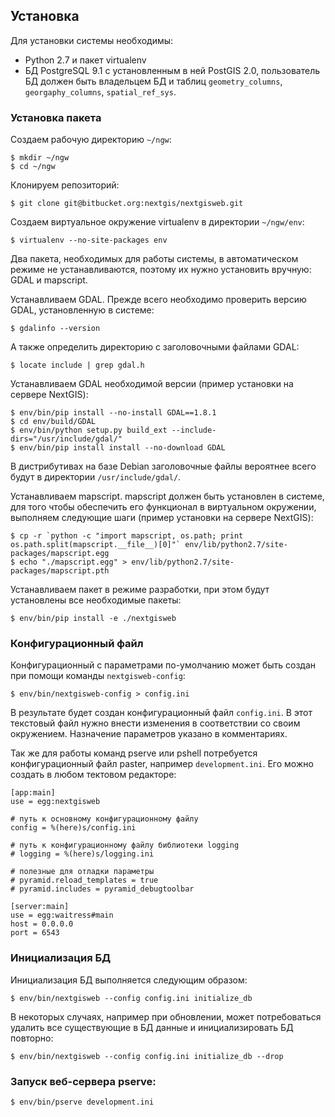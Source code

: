 ## Установка

Для установки системы необходимы:

* Python 2.7 и пакет virtualenv
* БД PostgreSQL 9.1 с установленным в ней PostGIS 2.0, пользователь БД должен быть
  владельцем БД и таблиц `geometry_columns`, `georgaphy_columns`, `spatial_ref_sys`.

### Установка пакета

Создаем рабочую директорию `~/ngw`:
    
    $ mkdir ~/ngw
    $ cd ~/ngw

Клонируем репозиторий:

    $ git clone git@bitbucket.org:nextgis/nextgisweb.git

Создаем виртуальное окружение virtualenv в директории `~/ngw/env`:

    $ virtualenv --no-site-packages env

Два пакета, необходимых для работы системы, в автоматическом режиме не
устанавливаются, поэтому их нужно установить вручную: GDAL и mapscript.

Устанавливаем GDAL. Прежде всего необходимо проверить версию GDAL, установленную
в системе:

    $ gdalinfo --version

А также определить директорию с заголовочными файлами GDAL:

    $ locate include | grep gdal.h

Устанавливаем GDAL необходимой версии (пример установки на сервере
NextGIS):

    $ env/bin/pip install --no-install GDAL==1.8.1
    $ cd env/build/GDAL
    $ env/bin/python setup.py build_ext --include-dirs="/usr/include/gdal/"
    $ env/bin/pip install install --no-download GDAL

В дистрибутивах на базе Debian заголовочные файлы вероятнее всего будут
в директории `/usr/include/gdal/`.

Устанавливаем mapscript. mapscript должен быть установлен в системе, для
того чтобы обеспечить его функционал в виртуальном окружении, выполняем следующие
шаги (пример установки на сервере NextGIS):

    $ cp -r `python -c "import mapscript, os.path; print os.path.split(mapscript.__file__)[0]"` env/lib/python2.7/site-packages/mapscript.egg
    $ echo "./mapscript.egg" > env/lib/python2.7/site-packages/mapscript.pth

Устанавливаем пакет в режиме разработки, при этом будут установлены все необходимые пакеты:

    $ env/bin/pip install -e ./nextgisweb

### Конфигурационный файл

Конфигурационный с параметрами по-умолчанию может быть создан при помощи
команды `nextgisweb-config`:

    $ env/bin/nextgisweb-config > config.ini

В результате будет создан конфигурационный файл `config.ini`. В этот текcтовый
файл нужно внести изменения в соответствии со своим окружением. Назначение
параметров указано в комментариях.

Так же для работы команд pserve или pshell потребуется конфигурационный файл paster, 
например `development.ini`. Его можно создать в любом тектовом редакторе:

    [app:main]
    use = egg:nextgisweb

    # путь к основному конфигурационному файлу
    config = %(here)s/config.ini
    
    # путь к конфигурационному файлу библиотеки logging
    # logging = %(here)s/logging.ini

    # полезные для отладки параметры
    # pyramid.reload_templates = true
    # pyramid.includes = pyramid_debugtoolbar

    [server:main]
    use = egg:waitress#main
    host = 0.0.0.0
    port = 6543


### Инициализация БД

Инициализация БД выполняется следующим образом:

    $ env/bin/nextgisweb --config config.ini initialize_db

В некоторых случаях, например при обновлении, может потребоваться удалить все
существующие в БД данные и инициализировать БД повторно:

    $ env/bin/nextgisweb --config config.ini initialize_db --drop


### Запуск веб-сервера pserve:

    $ env/bin/pserve development.ini
